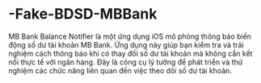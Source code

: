 # -Fake-BDSD-MBBank
MB Bank Balance Notifier là một ứng dụng iOS mô phỏng thông báo biến động số dư tài khoản MB Bank. Ứng dụng này giúp bạn kiểm tra và trải nghiệm cách thông báo khi có thay đổi số dư tài khoản mà không cần kết nối thực tế với ngân hàng. Đây là công cụ lý tưởng để phát triển và thử nghiệm các chức năng liên quan đến việc theo dõi số dư tài khoản.

